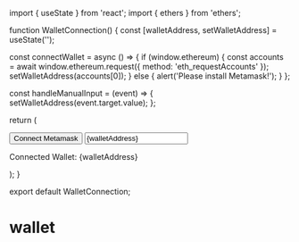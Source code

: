 import { useState } from 'react';
import { ethers } from 'ethers';

function WalletConnection() {
  const [walletAddress, setWalletAddress] = useState('');

  const connectWallet = async () => {
    if (window.ethereum) {
      const accounts = await window.ethereum.request({ method: 'eth_requestAccounts' });
      setWalletAddress(accounts[0]);
    } else {
      alert('Please install Metamask!');
    }
  };

  const handleManualInput = (event) => {
    setWalletAddress(event.target.value);
  };

  return (
    <div>
      <button onClick={connectWallet}>Connect Metamask</button>
      <input
        type="text"
        placeholder="Enter wallet address"
        value={walletAddress}
        onChange={handleManualInput}
      />
      <p>Connected Wallet: {walletAddress}</p>
    </div>
  );
}

export default WalletConnection;
# wallet
